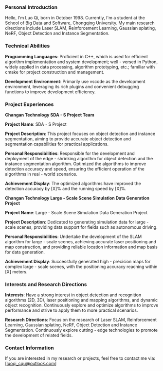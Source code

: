 ### Personal Introduction

Hello, I'm Luo Qi, born in October 1998. Currently, I'm a student at the School of Big Data and Software, Chongqing University. My main research directions include Laser SLAM, Reinforcement Learning, Gaussian splating, NeRF, Object Detection and Instance Segmentation.

### Technical Abilities

**Programming Languages**: Proficient in C++, which is used for efficient algorithm implementation and system development; well - versed in Python, widely applied in data processing, algorithm prototyping, etc.; familiar with cmake for project construction and management.

**Development Environment**: Primarily use vscode as the development environment, leveraging its rich plugins and convenient debugging functions to improve development efficiency.

### Project Experiences

**Changan Technology SDA - S Project Team**

**Project Name**: SDA - S Project

**Project Description**: This project focuses on object detection and instance segmentation, aiming to provide accurate object detection and segmentation capabilities for practical applications.

**Personal Responsibilities**: Responsible for the development and deployment of the edge - shrinking algorithm for object detection and the instance segmentation algorithm. Optimized the algorithms to improve detection accuracy and speed, ensuring the efficient operation of the algorithms in real - world scenarios.

**Achievement Display**: The optimized algorithms have improved the detection accuracy by \[X]% and the running speed by \[X]%.

**Changan Technology Large - Scale Scene Simulation Data Generation Project**

**Project Name**: Large - Scale Scene Simulation Data Generation Project

**Project Description**: Dedicated to generating simulation data for large - scale scenes, providing data support for fields such as autonomous driving.

**Personal Responsibilities**: Undertake the development of the SLAM algorithm for large - scale scenes, achieving accurate laser positioning and map construction, and providing reliable location information and map basis for data generation.

**Achievement Display**: Successfully generated high - precision maps for complex large - scale scenes, with the positioning accuracy reaching within \[X] meters.

### Interests and Research Directions

**Interests**: Have a strong interest in object detection and recognition algorithms (2D, 3D), laser positioning and mapping algorithms, and dynamic object recognition. Continuously explore and optimize algorithms to improve performance and strive to apply them to more practical scenarios.

**Research Directions**: Focus on the research of Laser SLAM, Reinforcement Learning, Gaussian splating, NeRF, Object Detection and Instance Segmentation. Continuously explore cutting - edge technologies to promote the development of related fields.

### Contact Information

If you are interested in my research or projects, feel free to contact me via: \[luoqi_cqu@outlook.com]

